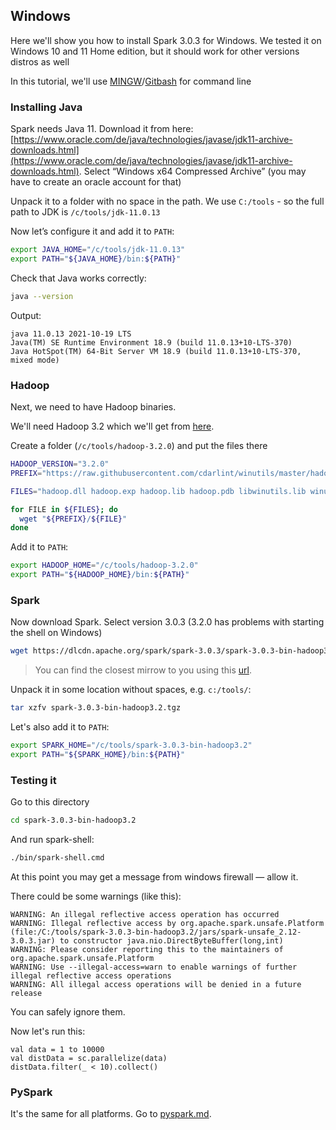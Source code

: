 ## Windows

Here we'll show you how to install Spark 3.0.3 for Windows.
We tested it on Windows 10 and 11 Home edition, but it should work
for other versions distros as well

In this tutorial, we'll use [MINGW](https://www.mingw-w64.org/)/[Gitbash](https://gitforwindows.org/) for command line


### Installing Java

Spark needs Java 11. Download it from here: [https://www.oracle.com/de/java/technologies/javase/jdk11-archive-downloads.html](https://www.oracle.com/de/java/technologies/javase/jdk11-archive-downloads.html). Select “Windows x64 Compressed Archive” (you may have to create an oracle account for that)

Unpack it to a folder with no space in the path. We use `C:/tools` - so the full path to JDK is `/c/tools/jdk-11.0.13`


Now let’s configure it and add it to `PATH`:

```bash
export JAVA_HOME="/c/tools/jdk-11.0.13"
export PATH="${JAVA_HOME}/bin:${PATH}"
```

Check that Java works correctly:

```bash
java --version
```

Output:

```
java 11.0.13 2021-10-19 LTS
Java(TM) SE Runtime Environment 18.9 (build 11.0.13+10-LTS-370)
Java HotSpot(TM) 64-Bit Server VM 18.9 (build 11.0.13+10-LTS-370, mixed mode)
```

### Hadoop

Next, we need to have Hadoop binaries. 

We'll need Hadoop 3.2 which we'll get from [here](https://github.com/cdarlint/winutils/tree/master/hadoop-3.2.0).

Create a folder (`/c/tools/hadoop-3.2.0`) and put the files there 

```bash
HADOOP_VERSION="3.2.0"
PREFIX="https://raw.githubusercontent.com/cdarlint/winutils/master/hadoop-${HADOOP_VERSION}/bin/"

FILES="hadoop.dll hadoop.exp hadoop.lib hadoop.pdb libwinutils.lib winutils.exe winutils.pdb"

for FILE in ${FILES}; do
  wget "${PREFIX}/${FILE}"
done
```

Add it to `PATH`:

```bash
export HADOOP_HOME="/c/tools/hadoop-3.2.0"
export PATH="${HADOOP_HOME}/bin:${PATH}"
```

### Spark

Now download Spark. Select version 3.0.3 (3.2.0 has problems with starting the shell on Windows)

```bash
wget https://dlcdn.apache.org/spark/spark-3.0.3/spark-3.0.3-bin-hadoop3.2.tgz
```

> You can find the closest mirrow to you using this [url](https://www.apache.org/dyn/closer.lua/spark/spark-3.0.3/spark-3.0.3-bin-hadoop3.2.tgz).

Unpack it in some location without spaces, e.g. `c:/tools/`: 

```bash
tar xzfv spark-3.0.3-bin-hadoop3.2.tgz
```

Let's also add it to `PATH`:

```bash
export SPARK_HOME="/c/tools/spark-3.0.3-bin-hadoop3.2"
export PATH="${SPARK_HOME}/bin:${PATH}"
```

### Testing it

Go to this directory

```bash
cd spark-3.0.3-bin-hadoop3.2
```

And run spark-shell:

```bash
./bin/spark-shell.cmd
```

At this point you may get a message from windows firewall — allow it.


There could be some warnings (like this):

```
WARNING: An illegal reflective access operation has occurred
WARNING: Illegal reflective access by org.apache.spark.unsafe.Platform (file:/C:/tools/spark-3.0.3-bin-hadoop3.2/jars/spark-unsafe_2.12-3.0.3.jar) to constructor java.nio.DirectByteBuffer(long,int)
WARNING: Please consider reporting this to the maintainers of org.apache.spark.unsafe.Platform
WARNING: Use --illegal-access=warn to enable warnings of further illegal reflective access operations
WARNING: All illegal access operations will be denied in a future release
```

You can safely ignore them.

Now let's run this:

```
val data = 1 to 10000
val distData = sc.parallelize(data)
distData.filter(_ < 10).collect()
```

### PySpark

It's the same for all platforms. Go to [pyspark.md](pyspark.md). 

